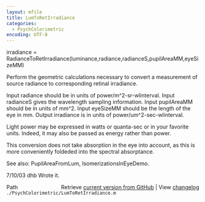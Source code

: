 ```yaml
---
layout: mfile
title: LumToRetIrradiance
categories:
  - PsychColorimetric
encoding: UTF-8
---
```


irradiance = RadianceToRetIrradiance(luminance,radiance,radianceS,pupilAreaMM,eyeSizeMM)

Perform the geometric calculations necessary to convert a measurement of source
radiance to corresponding retinal irradiance.

  Input radiance should be in units of power/m^2-sr-wlinterval.
  Input radianceS gives the wavelength sampling information.
  Input pupilAreaMM should be in units of mm^2.
  Input eyeSizeMM should be the length of the eye in mm.
  Output irradiance is in units of power/um^2-sec-wlinterval.

  Light power may be expressed in watts or quanta-sec or in your
  favorite units.  Indeed, it may also be passed as energy rather
  than power.

This conversion does not take absorption in the eye into account,
as this is more conveniently foldeded into the spectral absorptance.

See also: PupilAreaFromLum, IsomerizationsInEyeDemo.

7/10/03  dhb  Wrote it.


<div class="code_header" style="text-align:right;">
  <span style="float:left;">Path&nbsp;&nbsp;</span> <span class="counter">Retrieve <a href=
  "https://raw.github.com/Psychtoolbox-3/Psychtoolbox-3/beta/./PsychColorimetric/LumToRetIrradiance.m">current version from GitHub</a> | View <a href=
  "https://github.com/Psychtoolbox-3/Psychtoolbox-3/commits/beta/./PsychColorimetric/LumToRetIrradiance.m">changelog</a></span>
</div>
<div class="code">
  <code>./PsychColorimetric/LumToRetIrradiance.m</code>
</div>
